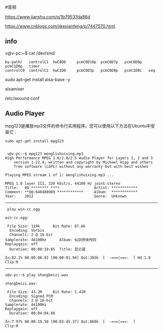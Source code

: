 #音频


https://www.jianshu.com/p/1b79537da86d

https://www.cnblogs.com/jikexianfeng/p/7447570.html


## info

v@v-pc:~$ cat /dev/snd/
	
	by-path/   controlC1  hwC0D0     pcmC0D10p  pcmC0D7p   pcmC0D9p   pcmC1D0p   timer
	controlC0  controlC2  hwC1D0     pcmC0D3p   pcmC0D8p   pcmC1D0c   seq

sudo apt-get install alsa-base -y


alsamixer



/etc/asound.conf


## Audio Player


mpg123是播放mp3文件的命令行实用程序。您可以使用以下方法在Ubuntu中安装它：
	
	sudo apt-get install mpg123
	
	
	 v@v-pc:~$ mpg123 menglishuixing.mp3
	High Performance MPEG 1.0/2.0/2.5 Audio Player for Layers 1, 2 and 3
		version 1.22.4; written and copyright by Michael Hipp and others
		free software (LGPL) without any warranty but with best wishes

	Playing MPEG stream 1 of 1: menglishuixing.mp3 ...

	MPEG 1.0 layer III, 320 kbit/s, 44100 Hz joint-stereo
	Title:   08 ******** ****                Artist: ************
	Comment: **QQ:648488989 ************     Album:  ************
	Year:    2012                            Genre:  Unknown

---------------------------




	 play win-cc.ogg

	win-cc.ogg:

	 File Size: 119k      Bit Rate: 87.6k
	  Encoding: Vorbis
	  Channels: 2 @ 16-bit
	Samplerate: 44100Hz      Album: 仙剑奇侠传四
	Replaygain: off
	  Duration: 00:00:10.85  Title: 昆仑道

	In:82.1% 00:00:08.92 [00:00:01.94] Out:393k  [  -===|===-  ] Hd:1.0 Clip:0
	
	
------------------


	v@v-pc:~$ play shangbeizi.wav

	shangbeizi.wav:

	 File Size: 43.2M     Bit Rate: 1.41M
	  Encoding: Signed PCM
	  Channels: 2 @ 16-bit
	Samplerate: 44100Hz
	Replaygain: off
	  Duration: 00:04:04.88

	In:7.97% 00:00:19.50 [00:03:45.37] Out:860k  [  -===|===-  ]        Clip:0


